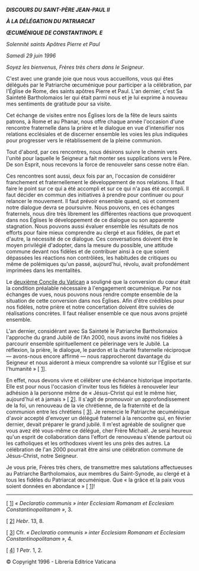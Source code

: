 ***DISCOURS DU SAINT-PÈRE JEAN-PAUL II***

***À LA DÉLÉGATION DU PATRIARCAT***

***ŒCUMÉNIQUE DE CONSTANTINOPL*** ***E***

*Solennité saints Apôtres Pierre et Paul*

*Samedi 29 juin 1996*

*Soyez les bienvenus, Frères très chers dans le Seigneur*.

C'est avec une grande joie que nous vous accueillons, vous qui êtes délégués par le Patriarche œcuménique pour participer a la célébration, par l'Église de Rome, des saints apôtres Pierre et Paul. L'an dernier, c'est Sa Sainteté Bartholomaios Ier qui était parmi nous et je lui exprime à nouveau mes sentiments de gratitude pour sa visite.

Cet échange de visites entre nos Églises lors de la fête de leurs saints patrons, à Rome et au Phanar, nous offre chaque année l'occasion d'une rencontre fraternelle dans la prière et le dialogue en vue d'intensifier nos relations ecclésiales et de discerner ensemble les voies les plus indiquées pour progresser vers le rétablissement de la pleine communion.

Tout d'abord, par ces rencontres, nous désirons suivre le chemin vers l'unité pour laquelle le Seigneur a fait monter ses supplications vers le Père. De son Esprit, nous recevons la force de renouveler sans cesse notre élan.

Ces rencontres sont aussi, deux fois par an, l'occasion de considérer franchement et fraternellement le développement de nos relations. Il faut faire le point sur ce qui a été accompli et sur ce qui n'a pas été accompli. Il faut décider en commun des initiatives à prendre pour continuer ou pour relancer le mouvement. Il faut prévoir ensemble quand, où et comment notre dialogue devra se poursuivre. Nous pouvons, en ces échanges fraternels, nous dire très librement les différentes réactions que provoquent dans nos Églises le développement de ce dialogue ou son apparente stagnation. Nous pouvons aussi évaluer ensemble les résultats de nos efforts pour faire mieux comprendre au clergé et aux fidèles, de part et d'autre, la nécessité de ce dialogue. Ces conversations doivent être le moyen privilégié d'adopter, dans la mesure du possible, une attitude commune devant nos fidèles et de contribuer ainsi à ce que soient dépassées les réactions non contrôlées, les habitudes de critiques ou même de polémiques qu'un passé, aujourd'hui, révolu, avait profondément imprimées dans les mentalités.

Le [deuxième Concile du Vatican](http://www.vatican.va/archive/hist_councils/ii_vatican_council/index_fr.htm) a souligné que la conversion du cœur était la condition préalable nécessaire à l'engagement œcuménique. Par nos échanges de vues, nous pouvons nous rendre compte ensemble de la situation de cette conversion dans nos Églises. Afin d'être crédibles pour nos fidèles, notre prière et notre concertation doivent être suivies de réalisations concrètes. Il faut réaliser ensemble ce que nous avons projeté ensemble.

L'an dernier, considérant avec Sa Sainteté le Patriarche Bartholomaios l'approche du grand Jubilé de l'An 2000, nous avons invité nos fidèles à parcourir ensemble spirituellement ce pèlerinage vers le Jubilé. La réflexion, la prière, le dialogue, le pardon et la charité fraternelle réciproque ― avons-nous encore affirmé ― nous rapprocheront davantage du Seigneur et nous aideront à mieux comprendre sa volonté sur l'Église et sur l'humanité » \[ [1](#_ftn1 "")\].

En effet, nous devons vivre et célébrer une échéance historique importante. Elle est pour nous l'occasion d'inviter tous les fidèles à renouveler leur adhésion à la personne même de « Jésus-Christ qui est le même hier, aujourd'hui et à jamais » \[ [2](#_ftn2 "")\]. Il s'agit de promouvoir un approfondissement de la foi, un renouveau de la vie chrétienne, de la fraternité et de la communion entre les chrétiens \[ [3](#_ftn3 "")\]. Je remercie le Patriarche œcuménique d'avoir accepté d'envoyer un délégué fraternel à la rencontre qui, en février dernier, devait préparer le grand jubilé. Il m'est agréable de souligner que vous avez été vous-même ce délégué, cher Frère Michaël. Je serai heureux qu'un esprit de collaboration dans l'effort de renouveau s'étende partout où les catholiques et les orthodoxes vivent les uns près des autres. La célébration de l'an 2000 pourrait être ainsi une célébration commune de Jésus-Christ, notre Seigneur.

Je vous prie, Frères très chers, de transmettre mes salutations affectueuses au Patriarche Bartholomaios, aux membres du Saint-Synode, au clergé et à tous les fidèles du Patriarcat œcuménique. Que « la grâce et la paix vous soient données en abondance » \[ [1](#_ftn1 "")\]!

* * *

\[ [1](#_ftnref1 "")\] *« Declaratio communis » inter Ecclesiam Romanam et Ecclesiam Constantinopolitanam »*, 3.

\[ [2](#_ftnref2 "")\] *Hebr*. 13, 8.

\[ [3](#_ftnref3 "")\] Cfr. *« Declaratio communis » inter Ecclesiam Romanam et Ecclesiam Constantinopolitanam »*, 4.

\[ [4](#_ftnref4 "")\] *1 Petr*. 1, 2.

© Copyright 1996 - Libreria Editrice Vaticana